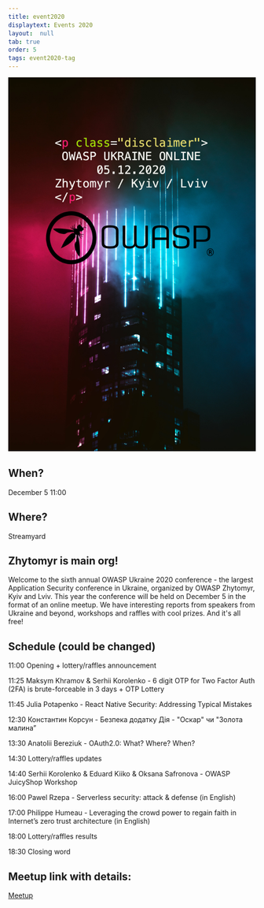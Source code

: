 ```yaml
---
title: event2020
displaytext: Events 2020
layout:  null
tab: true
order: 5
tags: event2020-tag
---
```


![OWASP UKRAINE online meetup 2020](assets/images/meetup/FINAL_OWASP_COLOUR.jpg "OWASP Ukraine 2020")

## When?
December 5
11:00

## Where?
Streamyard

## Zhytomyr is main org!
Welcome to the sixth annual OWASP Ukraine 2020 conference - the largest Application Security conference in Ukraine, organized by OWASP Zhytomyr, Kyiv and Lviv. This year the conference will be held on December 5 in the format of an online meetup. We have interesting reports from speakers from Ukraine and beyond, workshops and raffles with cool prizes. And it's all free!

## Schedule (could be changed)
11:00 Opening + lottery/raffles announcement

11:25 Maksym Khramov & Serhii Korolenko - 6 digit OTP for Two Factor Auth (2FA) is brute-forceable in 3 days + OTP Lottery

11:45 Julia Potapenko - React Native Security: Addressing Typical Mistakes

12:30 Константин Корсун - Безпека додатку Дія - "Оскар" чи "Золота малина”

13:30 Anatolii Bereziuk - OAuth2.0: What? Where? When?

14:30 Lottery/raffles updates

14:40 Serhii Korolenko & Eduard Kiiko & Oksana Safronova - OWASP JuicyShop Workshop

16:00 Pawel Rzepa - Serverless security: attack & defense (in English)

17:00 Philippe Humeau - Leveraging the crowd power to regain faith in Internet’s zero trust architecture (in English)

18:00 Lottery/raffles results 

18:30 Closing word

## Meetup link with details:
[Meetup](https://www.meetup.com/OWASP-Zhytomyr-Chapter/events/274658398/)